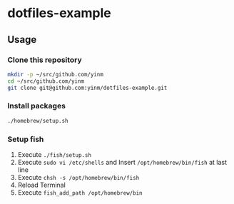 # dotfiles-example

## Usage
### Clone this repository

```sh
mkdir -p ~/src/github.com/yinm
cd ~/src/github.com/yinm
git clone git@github.com:yinm/dotfiles-example.git
```

### Install packages

```sh
./homebrew/setup.sh
```

### Setup fish
1. Execute `./fish/setup.sh`
1. Execute `sudo vi /etc/shells` and Insert `/opt/homebrew/bin/fish` at last line
1. Execute `chsh -s /opt/homebrew/bin/fish`
1. Reload Terminal
1. Execute `fish_add_path /opt/homebrew/bin`
